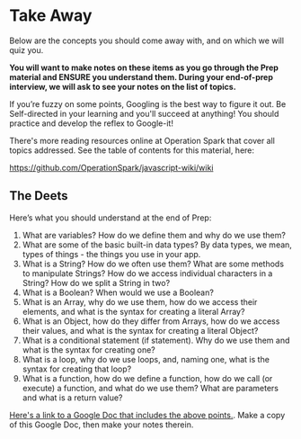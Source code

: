 # Take Away

Below are the concepts you should come away with, and on which we will quiz you.

**You will want to make notes on these items as you go through the Prep material and ENSURE you understand them. During your end-of-prep interview, we will ask to see your notes on the list of topics.**

If you’re fuzzy on some points, Googling is the best way to figure it out.  Be Self-directed in your learning and you'll succeed at anything! You should practice and develop the reflex to Google-it!

There's more reading resources online at Operation Spark that cover all topics addressed.  See the table of contents for this material, here:

https://github.com/OperationSpark/javascript-wiki/wiki

## The Deets

Here’s what you should understand at the end of Prep:


1. What are variables? How do we define them and why do we use them?
2. What are some of the basic built-in data types? By data types, we mean, types of things - the things you use in your app.
3. What is a String? How do we often use them? What are some methods to manipulate Strings? How do we access individual characters in a String? How do we split a String in two?
4. What is a Boolean? When would we use a Boolean?
5. What is an Array, why do we use them, how do we access their elements, and what is the syntax for creating a literal Array?
6. What is an Object, how do they differ from Arrays, how do we access their values, and what is the syntax for creating a literal Object?
7. What is a conditional statement (if statement). Why do we use them and what is the syntax for creating one?
8. What is a loop, why do we use loops, and, naming one, what is the syntax for creating that loop?
9. What is a function, how do we define a function, how do we call (or execute) a function, and what do we use them?  What are parameters and what is a return value?

[Here's a link to a Google Doc that includes the above points.](https://docs.google.com/document/d/1s5rlBHHKQIjQ7OMvwpTEQsgWWSZPIAUMwUB0J0U8tjE/edit?usp=sharing). Make a copy of this Google Doc, then make your notes therein.



